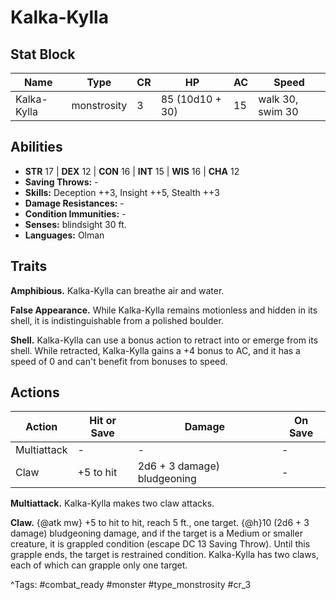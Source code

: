 # Kalka-Kylla

## Stat Block

| Name | Type | CR | HP | AC | Speed |
|------|------|----|----|----|-------|
| Kalka-Kylla | monstrosity | 3 | 85 (10d10 + 30) | 15 | walk 30, swim 30 |

## Abilities

- **STR** 17 | **DEX** 12 | **CON** 16 | **INT** 15 | **WIS** 16 | **CHA** 12
- **Saving Throws:** -  
- **Skills:** Deception ++3, Insight ++5, Stealth ++3  
- **Damage Resistances:** -  
- **Condition Immunities:** -  
- **Senses:** blindsight 30 ft.  
- **Languages:** Olman

## Traits

**Amphibious.** Kalka-Kylla can breathe air and water.

**False Appearance.** While Kalka-Kylla remains motionless and hidden in its shell, it is indistinguishable from a polished boulder.

**Shell.** Kalka-Kylla can use a bonus action to retract into or emerge from its shell. While retracted, Kalka-Kylla gains a +4 bonus to AC, and it has a speed of 0 and can't benefit from bonuses to speed.


## Actions

| Action | Hit or Save | Damage | On Save |
|--------|--------------|--------|----------|
| Multiattack | - | - | - |
| Claw | +5 to hit | 2d6 + 3 damage) bludgeoning | - |

**Multiattack.** Kalka-Kylla makes two claw attacks.

**Claw.** {@atk mw} +5 to hit to hit, reach 5 ft., one target. {@h}10 (2d6 + 3 damage) bludgeoning damage, and if the target is a Medium or smaller creature, it is grappled condition (escape DC 13 Saving Throw). Until this grapple ends, the target is restrained condition. Kalka-Kylla has two claws, each of which can grapple only one target.


^Tags: #combat_ready #monster #type_monstrosity #cr_3